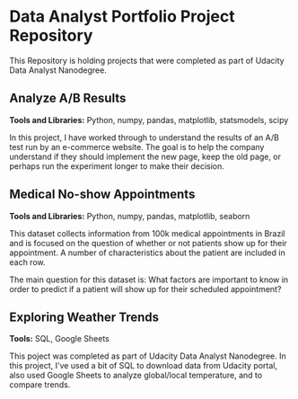# Data Analyst Portfolio Project Repository
This Repository is holding projects that were completed as part of Udacity Data Analyst Nanodegree.

## Analyze A/B Results
**Tools and Libraries:** Python, numpy, pandas, matplotlib, statsmodels, scipy

In this project, I have worked through to understand the results of an A/B test run by an e-commerce website. The goal is to help the company understand if they should implement the new page, keep the old page, or perhaps run the experiment longer to make their decision.


## Medical No-show Appointments
**Tools and Libraries:** Python, numpy, pandas, matplotlib, seaborn

This dataset collects information from 100k medical appointments in Brazil and is focused on the question of whether or not patients show up for their appointment. A number of characteristics about the patient are included in each row.

The main question for this dataset is: What factors are important to know in order to predict if a patient will show up for their scheduled appointment?

## Exploring Weather Trends 
**Tools:** SQL, Google Sheets

This poject was completed as part of Udacity Data Analyst Nanodegree. In this project, I've used a bit of SQL to download data from Udacity portal, also used Google Sheets to analyze global/local temperature, and to compare trends.

